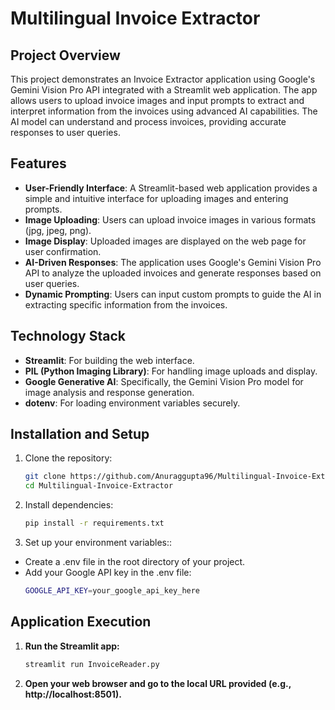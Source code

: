 **Multilingual Invoice Extractor**
=============================================

**Project Overview**
---------------------

This project demonstrates an Invoice Extractor application using Google's Gemini Vision Pro API integrated with a Streamlit web application. The app allows users to upload invoice images and input prompts to extract and interpret information from the invoices using advanced AI capabilities. The AI model can understand and process invoices, providing accurate responses to user queries.

**Features**
------------

* **User-Friendly Interface**: A Streamlit-based web application provides a simple and intuitive interface for uploading images and entering prompts.
* **Image Uploading**: Users can upload invoice images in various formats (jpg, jpeg, png).
* **Image Display**: Uploaded images are displayed on the web page for user confirmation.
* **AI-Driven Responses**: The application uses Google's Gemini Vision Pro API to analyze the uploaded invoices and generate responses based on user queries.
* **Dynamic Prompting**: Users can input custom prompts to guide the AI in extracting specific information from the invoices.

**Technology Stack**
--------------------

* **Streamlit**: For building the web interface.
* **PIL (Python Imaging Library)**: For handling image uploads and display.
* **Google Generative AI**: Specifically, the Gemini Vision Pro model for image analysis and response generation.
* **dotenv**: For loading environment variables securely.

**Installation and Setup**
-------------------------
1. Clone the repository:
   ```bash
   git clone https://github.com/Anuraggupta96/Multilingual-Invoice-Extractpr.git/
   cd Multilingual-Invoice-Extractor

2. Install dependencies:
   ```bash
   pip install -r requirements.txt

3. Set up your environment variables::
   
- Create a .env file in the root directory of your project.
- Add your Google API key in the .env file:
   ```bash
   GOOGLE_API_KEY=your_google_api_key_here

## Application Execution
1. **Run the Streamlit app:**

   ```bash
   streamlit run InvoiceReader.py

2. **Open your web browser and go to the local URL provided (e.g., http://localhost:8501).**

